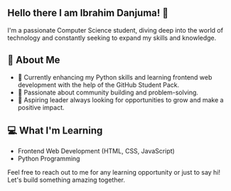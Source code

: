 ## Hello there I am Ibrahim Danjuma! 👋


I'm a passionate Computer Science student, diving deep into the world of technology and constantly seeking to expand my skills and knowledge.

## 🚀 About Me

- 🌱 Currently enhancing my Python skills and learning frontend web development with the help of the GitHub Student Pack.
- 🤝 Passionate about community building and problem-solving.
- 🎯 Aspiring leader always looking for opportunities to grow and make a positive impact.

## 💻 What I'm Learning

- Frontend Web Development (HTML, CSS, JavaScript)
- Python Programming


Feel free to reach out to me for any learning opportunity or just to say hi! Let's build something amazing together.

<!--
**Ufidtech/Ufidtech** is a ✨ _special_ ✨ repository because its `README.md` (this file) appears on your GitHub profile.

Here are some ideas to get you started:

- 🔭 I’m currently working on ...
- 🌱 I’m currently learning ...
- 👯 I’m looking to collaborate on ...
- 🤔 I’m looking for help with ...
- 💬 Ask me about ...
- 📫 How to reach me: ...
- 😄 Pronouns: ...
- ⚡ Fun fact: ...
-->
